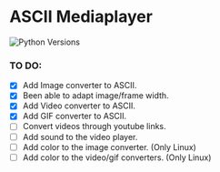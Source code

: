 # ASCII Mediaplayer
![Python Versions](https://img.shields.io/pypi/pyversions/django?logo=python&logoColor=white&style=for-the-badge)

### TO DO:
- [X] Add Image converter to ASCII.
- [X] Been able to adapt image/frame width.
- [X] Add Video converter to ASCII.
- [X] Add GIF converter to ASCII.
- [ ] Convert videos through youtube links.
- [ ] Add sound to the video player.
- [ ] Add color to the image converter. (Only Linux)
- [ ] Add color to the video/gif converters. (Only Linux)